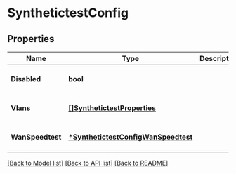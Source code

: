 # SynthetictestConfig

## Properties
Name | Type | Description | Notes
------------ | ------------- | ------------- | -------------
**Disabled** | **bool** |  | [optional] [default to false]
**Vlans** | [**[]SynthetictestProperties**](synthetictest_properties.md) |  | [optional] [default to null]
**WanSpeedtest** | [***SynthetictestConfigWanSpeedtest**](synthetictest_config_wan_speedtest.md) |  | [optional] [default to null]

[[Back to Model list]](../README.md#documentation-for-models) [[Back to API list]](../README.md#documentation-for-api-endpoints) [[Back to README]](../README.md)

